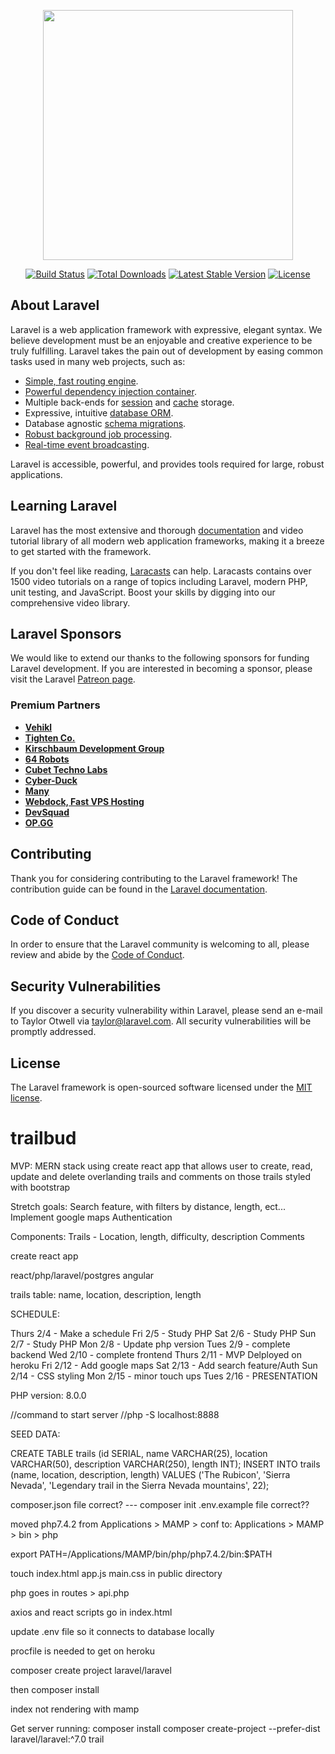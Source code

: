 <p align="center"><a href="https://laravel.com" target="_blank"><img src="https://raw.githubusercontent.com/laravel/art/master/logo-lockup/5%20SVG/2%20CMYK/1%20Full%20Color/laravel-logolockup-cmyk-red.svg" width="400"></a></p>

<p align="center">
<a href="https://travis-ci.org/laravel/framework"><img src="https://travis-ci.org/laravel/framework.svg" alt="Build Status"></a>
<a href="https://packagist.org/packages/laravel/framework"><img src="https://poser.pugx.org/laravel/framework/d/total.svg" alt="Total Downloads"></a>
<a href="https://packagist.org/packages/laravel/framework"><img src="https://poser.pugx.org/laravel/framework/v/stable.svg" alt="Latest Stable Version"></a>
<a href="https://packagist.org/packages/laravel/framework"><img src="https://poser.pugx.org/laravel/framework/license.svg" alt="License"></a>
</p>

## About Laravel

Laravel is a web application framework with expressive, elegant syntax. We believe development must be an enjoyable and creative experience to be truly fulfilling. Laravel takes the pain out of development by easing common tasks used in many web projects, such as:

- [Simple, fast routing engine](https://laravel.com/docs/routing).
- [Powerful dependency injection container](https://laravel.com/docs/container).
- Multiple back-ends for [session](https://laravel.com/docs/session) and [cache](https://laravel.com/docs/cache) storage.
- Expressive, intuitive [database ORM](https://laravel.com/docs/eloquent).
- Database agnostic [schema migrations](https://laravel.com/docs/migrations).
- [Robust background job processing](https://laravel.com/docs/queues).
- [Real-time event broadcasting](https://laravel.com/docs/broadcasting).

Laravel is accessible, powerful, and provides tools required for large, robust applications.

## Learning Laravel

Laravel has the most extensive and thorough [documentation](https://laravel.com/docs) and video tutorial library of all modern web application frameworks, making it a breeze to get started with the framework.

If you don't feel like reading, [Laracasts](https://laracasts.com) can help. Laracasts contains over 1500 video tutorials on a range of topics including Laravel, modern PHP, unit testing, and JavaScript. Boost your skills by digging into our comprehensive video library.

## Laravel Sponsors

We would like to extend our thanks to the following sponsors for funding Laravel development. If you are interested in becoming a sponsor, please visit the Laravel [Patreon page](https://patreon.com/taylorotwell).

### Premium Partners

- **[Vehikl](https://vehikl.com/)**
- **[Tighten Co.](https://tighten.co)**
- **[Kirschbaum Development Group](https://kirschbaumdevelopment.com)**
- **[64 Robots](https://64robots.com)**
- **[Cubet Techno Labs](https://cubettech.com)**
- **[Cyber-Duck](https://cyber-duck.co.uk)**
- **[Many](https://www.many.co.uk)**
- **[Webdock, Fast VPS Hosting](https://www.webdock.io/en)**
- **[DevSquad](https://devsquad.com)**
- **[OP.GG](https://op.gg)**

## Contributing

Thank you for considering contributing to the Laravel framework! The contribution guide can be found in the [Laravel documentation](https://laravel.com/docs/contributions).

## Code of Conduct

In order to ensure that the Laravel community is welcoming to all, please review and abide by the [Code of Conduct](https://laravel.com/docs/contributions#code-of-conduct).

## Security Vulnerabilities

If you discover a security vulnerability within Laravel, please send an e-mail to Taylor Otwell via [taylor@laravel.com](mailto:taylor@laravel.com). All security vulnerabilities will be promptly addressed.

## License

The Laravel framework is open-sourced software licensed under the [MIT license](https://opensource.org/licenses/MIT).


# trailbud

MVP:
MERN stack using create react app that allows user to create, read, update and delete overlanding trails and comments on those trails styled with bootstrap

Stretch goals:
Search feature, with filters by distance, length, ect...
Implement google maps
Authentication

Components:
Trails - Location, length, difficulty, description
Comments

create react app

react/php/laravel/postgres
angular

trails table:
name, location, description, length


SCHEDULE:

Thurs 2/4  - Make a schedule
Fri   2/5  - Study PHP
Sat   2/6  - Study PHP
Sun   2/7  - Study PHP
Mon   2/8  - Update php version
Tues  2/9  - complete backend
Wed   2/10 - complete frontend
Thurs 2/11 - MVP Delployed on heroku
Fri   2/12 - Add google maps
Sat   2/13 - Add search feature/Auth
Sun   2/14 - CSS styling
Mon   2/15 - minor touch ups
Tues  2/16 - PRESENTATION

PHP version: 8.0.0

//command to start server
//php -S localhost:8888



SEED DATA:

CREATE TABLE trails (id SERIAL, name VARCHAR(25), location VARCHAR(50), description VARCHAR(250), length INT);
INSERT INTO trails (name, location, description, length) VALUES ('The Rubicon', 'Sierra Nevada', 'Legendary trail in the Sierra Nevada mountains', 22);

composer.json file correct? --- composer init
.env.example file correct??

moved php7.4.2 from Applications > MAMP > conf
to:  Applications > MAMP > bin > php

export PATH=/Applications/MAMP/bin/php/php7.4.2/bin:$PATH

touch index.html app.js main.css in public directory

php goes in routes > api.php

axios and react scripts go in index.html

update .env file so it connects to database locally

procfile is needed to get on heroku

composer create project laravel/laravel

then composer install

index not rendering with mamp

Get server running:
composer install
composer create-project --prefer-dist laravel/laravel:^7.0 trail